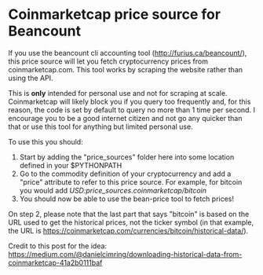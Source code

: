 # Coinmarketcap price source for Beancount

If you use the beancount cli accounting tool (http://furius.ca/beancount/), this price source will let you fetch cryptocurrency prices from coinmarketcap.com. This tool works by scraping the website rather than using the API.

This is **only** intended for personal use and not for scraping at scale. Coinmarketcap will likely block you if you query too frequently and, for this reason, the code is set by default to query no more than 1 time per second. I encourage you to be a good internet citizen and not go any quicker than that or use this tool for anything but limited personal use.

To use this you should:
1. Start by adding the "price_sources" folder here into some location defined in your $PYTHONPATH
2. Go to the commodity definition of your cryptocurrency and add a "price" attribute to refer to this price source. For example, for bitcoin you would add _USD:price_sources.coinmarketcap/bitcoin_
3. You should now be able to use the bean-price tool to fetch prices!

On step 2, please note that the last part that says "bitcoin" is based on the URL used to get the historical prices, not the ticker symbol (in that example, the URL is https://coinmarketcap.com/currencies/bitcoin/historical-data/).

Credit to this post for the idea: https://medium.com/@danielcimring/downloading-historical-data-from-coinmarketcap-41a2b0111baf
